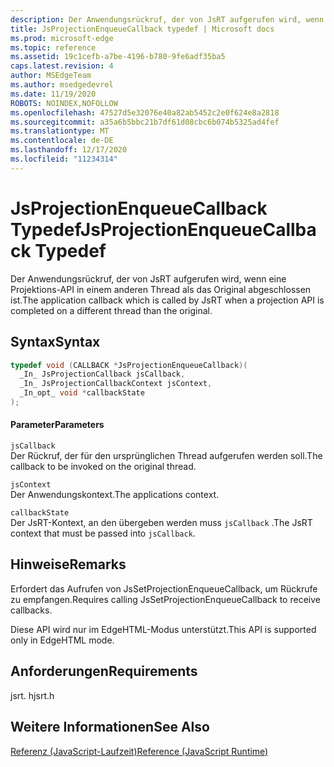 ```yaml
---
description: Der Anwendungsrückruf, der von JsRT aufgerufen wird, wenn eine Projektions-API in einem anderen Thread als das Original abgeschlossen ist.
title: JsProjectionEnqueueCallback typedef | Microsoft docs
ms.prod: microsoft-edge
ms.topic: reference
ms.assetid: 19c1cefb-a7be-4196-b780-9fe6adf35ba5
caps.latest.revision: 4
author: MSEdgeTeam
ms.author: msedgedevrel
ms.date: 11/19/2020
ROBOTS: NOINDEX,NOFOLLOW
ms.openlocfilehash: 47527d5e32076e40a82ab5452c2e0f624e8a2818
ms.sourcegitcommit: a35a6b5bbc21b7df61d08cbc6b074b5325ad4fef
ms.translationtype: MT
ms.contentlocale: de-DE
ms.lasthandoff: 12/17/2020
ms.locfileid: "11234314"
---
```

# <span data-ttu-id="45907-103">JsProjectionEnqueueCallback Typedef</span><span class="sxs-lookup"><span data-stu-id="45907-103">JsProjectionEnqueueCallback Typedef</span></span>

<span data-ttu-id="45907-104">Der Anwendungsrückruf, der von JsRT aufgerufen wird, wenn eine Projektions-API in einem anderen Thread als das Original abgeschlossen ist.</span><span class="sxs-lookup"><span data-stu-id="45907-104">The application callback which is called by JsRT when a projection API is completed on a different thread than the original.</span></span>  
  
## <span data-ttu-id="45907-105">Syntax</span><span class="sxs-lookup"><span data-stu-id="45907-105">Syntax</span></span>  
  
```cpp  
typedef void (CALLBACK *JsProjectionEnqueueCallback)(  
  _In_ JsProjectionCallback jsCallback,  
  _In_ JsProjectionCallbackContext jsContext,  
  _In_opt_ void *callbackState  
);  
```  
  
#### <span data-ttu-id="45907-106">Parameter</span><span class="sxs-lookup"><span data-stu-id="45907-106">Parameters</span></span>  
 `jsCallback`  
 <span data-ttu-id="45907-107">Der Rückruf, der für den ursprünglichen Thread aufgerufen werden soll.</span><span class="sxs-lookup"><span data-stu-id="45907-107">The callback to be invoked on the original thread.</span></span>  
  
 `jsContext`  
 <span data-ttu-id="45907-108">Der Anwendungskontext.</span><span class="sxs-lookup"><span data-stu-id="45907-108">The applications context.</span></span>  
  
 `callbackState`  
 <span data-ttu-id="45907-109">Der JsRT-Kontext, an den übergeben werden muss `jsCallback` .</span><span class="sxs-lookup"><span data-stu-id="45907-109">The JsRT context that must be passed into `jsCallback`.</span></span>  
  
## <span data-ttu-id="45907-110">Hinweise</span><span class="sxs-lookup"><span data-stu-id="45907-110">Remarks</span></span>  
 <span data-ttu-id="45907-111">Erfordert das Aufrufen von JsSetProjectionEnqueueCallback, um Rückrufe zu empfangen.</span><span class="sxs-lookup"><span data-stu-id="45907-111">Requires calling JsSetProjectionEnqueueCallback to receive callbacks.</span></span>  
  
 <span data-ttu-id="45907-112">Diese API wird nur im EdgeHTML-Modus unterstützt.</span><span class="sxs-lookup"><span data-stu-id="45907-112">This API is supported only in EdgeHTML mode.</span></span>  
  
## <span data-ttu-id="45907-113">Anforderungen</span><span class="sxs-lookup"><span data-stu-id="45907-113">Requirements</span></span>  
 <span data-ttu-id="45907-114">jsrt. h</span><span class="sxs-lookup"><span data-stu-id="45907-114">jsrt.h</span></span>  
  
## <span data-ttu-id="45907-115">Weitere Informationen</span><span class="sxs-lookup"><span data-stu-id="45907-115">See Also</span></span>  
 [<span data-ttu-id="45907-116">Referenz (JavaScript-Laufzeit)</span><span class="sxs-lookup"><span data-stu-id="45907-116">Reference (JavaScript Runtime)</span></span>](../chakra-hosting/reference-javascript-runtime.md)
